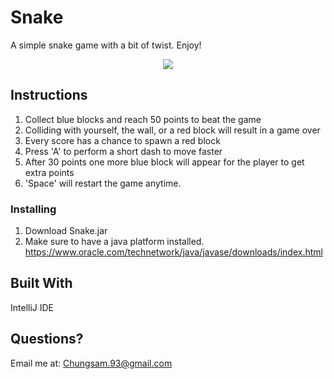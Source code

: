 # Snake

A simple snake game with a bit of twist. Enjoy!

<p align="center">
  <img src = "https://i.ibb.co/tLZZwX0/snakeypng.png">
       </p>

## Instructions

1. Collect blue blocks and reach 50 points to beat the game
2. Colliding with yourself, the wall, or a red block will result in a game over
3. Every score has a chance to spawn a red block
4. Press 'A' to perform a short dash to move faster
5. After 30 points one more blue block will appear for the player to get extra points
6. 'Space' will restart the game anytime.

### Installing

1. Download Snake.jar
2. Make sure to have a java platform installed. https://www.oracle.com/technetwork/java/javase/downloads/index.html

## Built With

IntelliJ IDE

## Questions?

Email me at: Chungsam.93@gmail.com
